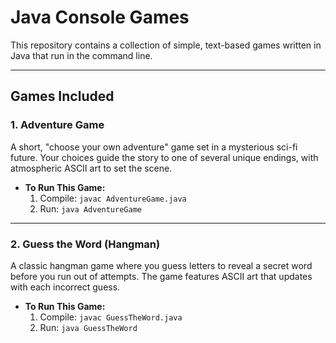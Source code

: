 # Java Console Games

This repository contains a collection of simple, text-based games written in Java that run in the command line.

---

## Games Included

### 1. Adventure Game

A short, "choose your own adventure" game set in a mysterious sci-fi future. Your choices guide the story to one of several unique endings, with atmospheric ASCII art to set the scene.

* **To Run This Game:**
    1.  Compile: `javac AdventureGame.java`
    2.  Run: `java AdventureGame`

---

### 2. Guess the Word (Hangman)

A classic hangman game where you guess letters to reveal a secret word before you run out of attempts. The game features ASCII art that updates with each incorrect guess.

* **To Run This Game:**
    1.  Compile: `javac GuessTheWord.java`
    2.  Run: `java GuessTheWord`
